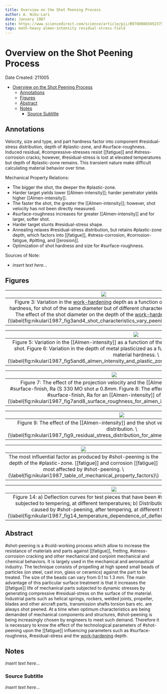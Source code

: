 ```yaml
---
title: Overview on the Shot Peening Process
author: A. Niku-Lari
date: January 1987
site: https://www.sciencedirect.com/science/article/pii/B9780080349237500231
tags: math-heavy almen-intensity residual-stress-field
---
```

<!-- %%%%%%%% Document Metadata %%%%%%%% -->
# Overview on the Shot Peening Process
Date Created: 211005

- [Overview on the Shot Peening Process](#overview-on-the-shot-peening-process)
  - [Annotations](#annotations)
  - [Figures](#figures)
  - [Abstract](#abstract)
  - [Notes](#notes)
    - [Source Subtitle](#source-subtitle)
<!-- %%%%%%%%%%%%%%%%%%%%%%%%%%%%%% -->





<!-- START WRITING BELOW -->





<!-- %%%%%%%%%%%%%%%%%%%%%%%%%%%%%% -->
## Annotations
Velocity, size and type, and part hardness factor into component #residual-stress distribution, depth of #plastic-zone, and #surface-roughness. Induced residual, #compressive-stresses resist [[fatigue]] and #stress-corrosion cracks; however, #residual-stress is lost at elevated temperatures but depth of #plastic-zone remains. This transient nature make difficult calculating material behavior over time.

Mechanical Property Relations:
- The bigger the shot, the deeper the #plastic-zone.
- Harder target yields lower [[Almen-intensity]]; harder penetrator yields higher [[Almen-intensity]].
- The faster the shot, the greater the [[Almen-intensity]]; however, shot velocity has not been directly measured.
- #surface-roughness increases for greater [[Almen-intensity]] and for larger, softer shot.
- Harder target stunts #residual-stress shape.
- Annealing relaxes #residual-stress distribution, but retains #plastic-zone depth, which factors into [[fatigue]], #stress-corrosion, #corrosion-fatigue, #pitting, and [[erosion]].
- Optimization of shot hardness and size for #surface-roughness.

Sources of Note:
- *insert text here$\dots$*

## Figures
| ![](../../../attachments/nikulariOverviewShotPeening1987/nikulari1987_fig3and4_shot_characteristics_vary_peening_properties_211005_132644_EST.png) |
|:--:|
| Figure 3: Variation in the [work-hardening](deformation-and-work-hardening.md) depth as a function of the material hardness, for shot of the same diameter but of different characteristics. Figure 4: The effect of the shot diameter on the depth of the [work-hardening](deformation-and-work-hardening.md) strata. \\(\label{fig:nikulari1987_fig3and4_shot_characteristics_vary_peening_properties}\\) |

| ![](../../../attachments/nikulariOverviewShotPeening1987/nikulari1987_fig5and6_almen_intensity_and_plastic_zone_depth_for_shot_hardness_and_velocity_211005_132933_EST.png) |
|:--:|
| Figure 5: Variation in the [[Almen-intensity]] as a function of the blower wheel speed, for various types of shot. Figure 6: Variation in the depth of metal plasticized as a function of the [[Almen-intensity]] and the material hardness. \\(\label{fig:nikulari1987_fig5and6_almen_intensity_and_plastic_zone_depth_for_shot_hardness_and_velocity}\\) |

| ![](../../../attachments/nikulariOverviewShotPeening1987/nikulari1987_fig7and8_surface_roughness_for_almen_intensity_and_shot_size_211005_133243_EST.png) |
|:--:|
| Figure 7: The effect of the projection velocity and the [[Almen-intensity]] on the #surface-finish, Ra (S 330 MO shot $\varnothing~0.8mm$. Figure 8: The effect of the shot size on the #surface-finish, Ra for an [[Almen-intensity]] of 30 A2. \\(\label{fig:nikulari1987_fig7and8_surface_roughness_for_almen_intensity_and_shot_size}\\) |

| ![](../../../attachments/nikulariOverviewShotPeening1987/nikulari1987_fig9_residual_stress_distribution_for_almen_intensity_and_shot_velocity_211005_133720_EST.png) |
|:--:|
| Figure 9: The effect of the [[Almen-intensity]] and the shot velocity on #residual-stress-distribution. \\(\label{fig:nikulari1987_fig9_residual_stress_distribution_for_almen_intensity_and_shot_velocity}\\) |

| ![](../../../attachments/nikulariOverviewShotPeening1987/nikulari1987_table_of_mechanical_property_factors_211005_134225_EST.png) |
|:--:|
| The most influential factor as produced by #shot-peening is the depth of the #plastic-zone. [[fatigue]] and corrosion [[fatigue]] most affected by #shot-peening. \\(\label{fig:nikulari1987_table_of_mechanical_property_factors}\\) |

| ![](../../../attachments/nikulariOverviewShotPeening1987/nikulari1987_fig14_temperature_dependence_of_deflection_and_plastic_zone_211005_134558_EST.png) |
|:--:|
| Figure 14: a) Deflection curves for test pieces that have been #shot-peening and then subjected to tempering, at different temperatures; b) Distribution of #residual-stress caused by #shot-peening, after tempering, at different temperatures. \\(\label{fig:nikulari1987_fig14_temperature_dependence_of_deflection_and_plastic_zone}\\) |

## Abstract
#shot-peening is a #cold-working process which allow to increase the resistance of materials and parts against [[fatigue]], fretting, #stress-corrosion cracking and other mechanical and conjoint mechanical and chemical behaviors. It is largely used in the mechanical and aeronautical industry. The technique consists of propelling at high speed small beads of particles (on steel, cast iron, glass or ceramics) against the part to be treated. The size of the beads can vary from 0.1 to 1.3 mm. The main advantage of this particular surface treatment is that it increases the [[fatigue]] life of mechanical parts subjected to dynamic stresses by generating compressive #residual-stress on the surface of the material. Industrial parts such as helical springs, rockers, welded joints, propeller, blades and other aircraft parts, transmission shafts torsion bars etc. are always shot peened. At a time when optimum characteristics are being demanded of mechanical components and structures, #shot-peening is being increasingly chosen by engineers to meet such demand. Therefore it is necessary to know the effect of the technological parameters of #shot-peening upon the [[fatigue]] influencing parameters such as #surface-roughness, #residual-stress and the [work-hardening](deformation-and-work-hardening.md) depth.

## Notes
*insert text here$\dots$*

### Source Subtitle
*insert text here$\dots$*
<!-- %%%%%%%%%%%%%%%%%%%%%%%%%%%%%% -->





<!-- %%%%%%%% End Document %%%%%%%% -->